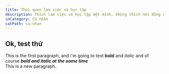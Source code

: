 ```yaml
---
title: Thói quen làm việc và học tập
description: Thích làm việc và học tập một mình, không thích nơi đông người cho lắm, thích tự học và khi gặp vấn đề không hiểu nổi thì mới muốn có ai đó giúp. Thường chỉ thích giao tiếp qua các thiết bị như tin nhắn facebook...
inCategory: Cá nhân
catPath: ca-nhan
---
```


## Ok, test thử
This is the first paragraph, and i'm going to test **bold** and *italic* and of course ***bold and italic at the same time***<br>
This is a new paragraph.
<br>
<br>
<br>